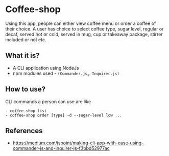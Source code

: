 # Coffee-shop

 Using this app, people can either view coffee menu or order a coffee of their choice. A user has choice to select coffee type, sugar level, regular or decaf, served hot or cold, served in mug, cup or takeaway package, stirrer included or not etc.


 ## What it is?
-  A CLI application using NodeJs
-  npm modules used - `(Commander.js, Inquirer.js)`


## How to use?
CLI commands a person can use are like
```
- coffee-shop list
- coffee-shop order [type] -d --sugar-level low ...
```


## References
- https://medium.com/jspoint/making-cli-app-with-ease-using-commander-js-and-inquirer-js-f3bbd52977ac